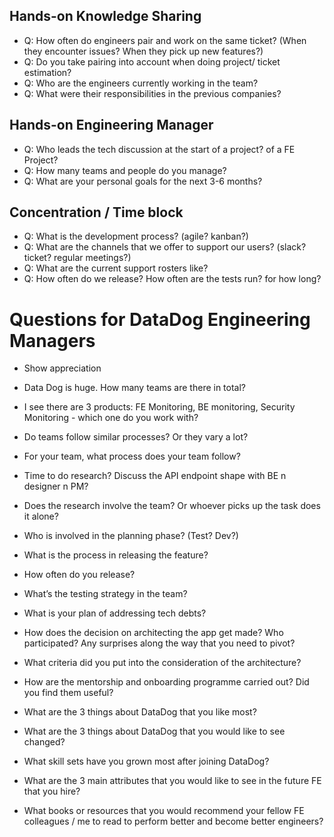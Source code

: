 ## Hands-on Knowledge Sharing
- Q: How often do engineers pair and work on the same ticket? (When they encounter issues? When they pick up new features?)
- Q: Do you take pairing into account when doing project/ ticket estimation?
- Q: Who are the engineers currently working in the team?
- Q: What were their responsibilities in the previous companies?

## Hands-on Engineering Manager
- Q: Who leads the tech discussion at the start of a project? of a FE Project?
- Q: How many teams and people do you manage?
- Q: What are your personal goals for the next 3-6 months?

## Concentration / Time block
- Q: What is the development process? (agile? kanban?)
- Q: What are the channels that we offer to support our users? (slack? ticket? regular meetings?)
- Q: What are the current support rosters like?
- Q: How often do we release? How often are the tests run? for how long? 

# Questions for DataDog Engineering Managers
- Show appreciation
- Data Dog is huge. How many teams are there in total?
- I see there are 3 products: FE Monitoring, BE monitoring, Security Monitoring - which one do you work with?
- Do teams follow similar processes? Or they vary a lot?
- For your team, what process does your team follow?

- Time to do research? Discuss the API endpoint shape with BE n designer n PM?
- Does the research involve the team? Or whoever picks up the task does it alone?
- Who is involved in the planning phase? (Test? Dev?)
- What is the process in releasing the feature?
- How often do you release? 
- What’s the testing strategy in the team?
- What is your plan of addressing tech debts?
- How does the decision on architecting the app get made? Who participated? Any surprises along the way that you need to pivot?
- What criteria did you put into the consideration of the architecture?
- How are the mentorship and onboarding programme carried out? Did you find them useful?

- What are the 3 things about DataDog that you like most?
- What are the 3 things about DataDog that you would like to see changed?
- What skill sets have you grown most after joining DataDog?
- What are the 3 main attributes that you would like to see in the future FE that you hire?
- What books or resources that you would recommend your fellow FE colleagues / me to read to perform better and become better engineers? 
